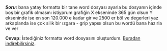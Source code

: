 ***Soru:*** bana yatay formatta bir tane word dosyası ayarla bu dosyanın içinde boş bir grafik olmasını istiyprum grafiğin X ekseninde 365 gün olsun Y ekseninde ise en son 120.000 e kadar gir ve 2500 er böl ve degerleri yaz arkaplanda ise çok silik bir ızgara - grip yapısı olsun bu wordü bana hazırla ve ver

**Cevap:** İstediğiniz formatta word dosyasını oluşturdum. [Buradan indirebilirsiniz](sandbox:/mnt/data/chart_document.docx).